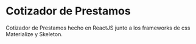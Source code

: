 # Cotizador de Prestamos

Cotizador de Prestamos hecho en ReactJS junto a los frameworks de css Materialize y Skeleton.
